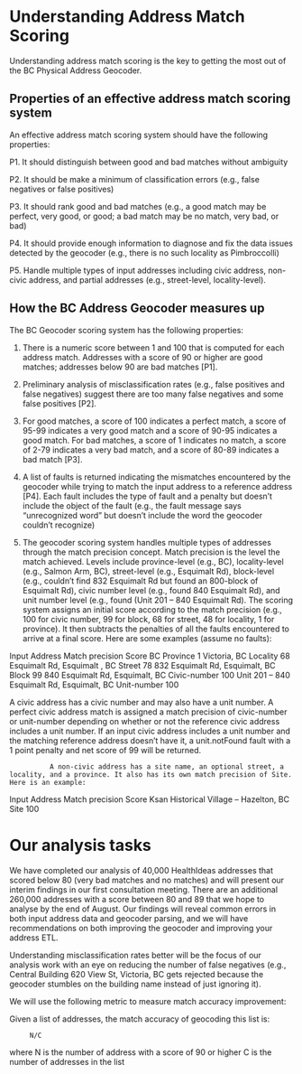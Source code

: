 # Understanding Address Match Scoring

Understanding address match scoring is the key to getting the most out of the BC Physical Address Geocoder.
 
## Properties of an effective address match scoring system

An effective address match scoring system should have the following properties:

P1. It should distinguish between good and bad matches without ambiguity

P2. It should be make a minimum of classification errors (e.g., false negatives or false positives)

P3. It should rank good and bad matches (e.g., a good match may be perfect, very good, or good; a bad match may be no match, very bad, or bad)

P4. It should provide enough information  to diagnose and fix the data issues detected by the geocoder (e.g., there is no such locality as Pimbroccolli)

P5. Handle multiple types of input addresses including civic address, non-civic address, and partial addresses (e.g., street-level, locality-level).

## How the BC Address Geocoder measures up

The BC Geocoder scoring system has the following properties:

1.	There is a numeric score between 1 and 100 that is computed for each address match. Addresses with a score of 90 or higher are good matches; addresses below 90 are bad matches [P1].

2.	Preliminary analysis of misclassification rates (e.g., false positives and false negatives) suggest there are too many false negatives and some false positives [P2]. 

3.	For good matches, a score of 100 indicates a perfect match, a score of 95-99 indicates a very good match and a score of 90-95 indicates a good match. For bad matches, a score of 1 indicates no match, a score of 2-79 indicates a very bad match, and a score of 80-89 indicates a bad match [P3].

4.	A list of faults is returned indicating the mismatches encountered by the geocoder while trying to match the input address to a reference address [P4]. Each fault includes the type of fault and a penalty but doesn’t include the object of the fault (e.g., the fault message says “unrecognized word” but doesn’t include the word the geocoder couldn’t recognize)

5.	The geocoder scoring system handles multiple types of addresses through the match precision concept. Match precision is the level the match achieved. Levels include province-level (e.g., BC), locality-level (e.g., Salmon Arm, BC),  street-level (e.g., Esquimalt Rd),  block-level (e.g., couldn’t find 832 Esquimalt Rd but found an 800-block of Esquimalt Rd),  civic number level (e.g., found 840 Esquimalt Rd), and unit number level (e.g., found (Unit 201 – 840 Esquimalt Rd). The scoring system assigns an initial score according to the match precision (e.g., 100 for civic number, 99 for block, 68 for street, 48 for locality, 1 for province). It then subtracts the penalties of all the faults encountered to arrive at a final score. Here are some examples (assume no faults):

Input Address                                                              Match precision                             Score
              BC                                                                                  Province                           1
              Victoria, BC                                                                  Locality                             68
              Esquimalt Rd, Esquimalt , BC                                    Street                                78
               832 Esquimalt Rd, Esquimalt, BC                            Block                                 99
               840 Esquimalt Rd, Esquimalt, BC                            Civic-number                   100
              Unit 201 – 840 Esquimalt Rd, Esquimalt, BC         Unit-number                   100

A civic address has a civic number and may also have a unit number. A perfect civic address match is assigned a match precision of civic-number or unit-number depending on whether or not the reference civic address includes a unit number. If an input civic address includes a unit number and the matching reference address doesn’t have it, a unit.notFound fault with a 1 point penalty and net score of 99 will be returned.

              A non-civic address has a site name, an optional street, a locality, and a province. It also has its own match precision of Site. Here is an example:

Input Address                                                              Match precision                             Score
              Ksan Historical Village – Hazelton, BC                    Site                                    100

              
Our analysis tasks
===============

We have completed our analysis of 40,000 HealthIdeas addresses that scored below 80 (very bad matches and no matches) and will present our interim findings in our first consultation meeting. There are an additional 260,000 addresses with a score between 80 and 89 that we hope to analyse by the end of August. Our findings will reveal common errors in both input address data and geocoder parsing, and we will have recommendations on both improving the geocoder and improving your address ETL.

Understanding misclassification rates better will be the focus of our analysis work with an eye on reducing the number of false negatives (e.g., Central Building 620 View St, Victoria, BC gets rejected because the geocoder stumbles on the building name instead of just ignoring it).

We will use the following metric to measure match accuracy improvement:

Given a list of addresses, the match accuracy of geocoding this list is:

         N/C

where N is the number of address with a score of 90 or higher
             C is the number of addresses in the list

